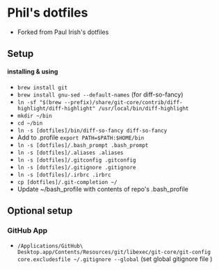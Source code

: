 # Phil's dotfiles

* Forked from Paul Irish's dotfiles

## Setup
#### installing & using

* `brew install git`
* `brew install gnu-sed --default-names` (for diff-so-fancy)
* `ln -sf "$(brew --prefix)/share/git-core/contrib/diff-highlight/diff-highlight" /usr/local/bin/diff-highlight`
* `mkdir ~/bin`
* `cd ~/bin`
* `ln -s [dotfiles]/bin/diff-so-fancy diff-so-fancy`
* Add to .profile `export PATH=$PATH:$HOME/bin`
* `ln -s [dotfiles]/.bash_prompt .bash_prompt`
* `ln -s [dotfiles]/.aliases .aliases`
* `ln -s [dotfiles]/.gitconfig .gitconfig`
* `ln -s [dotfiles]/.gitignore .gitignore`
* `ln -s [dotfiles]/.irbrc .irbrc`
* `cp [dotfiles]/.git-completion ~/`
* Update ~/bash_profile with contents of repo's .bash_profile

## Optional setup
### GitHub App

* `/Applications/GitHub\ Desktop.app/Contents/Resources/git/libexec/git-core/git-config core.excludesfile ~/.gitignore --global` (set global gitignore file )
